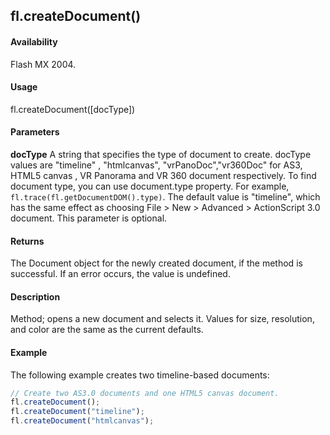 ## fl.createDocument()

#### Availability

Flash MX 2004.

#### Usage

fl.createDocument([docType])

#### Parameters

**docType** A string that specifies the type of document to create. docType values are "timeline" , "htmlcanvas", "vrPanoDoc","vr360Doc"  for AS3, HTML5 canvas , VR Panorama and VR 360 document respectively. To find document type, you can use document.type property. For example, ```fl.trace(fl.getDocumentDOM().type)```. The default value is "timeline", which has the same effect as choosing File > New > Advanced > ActionScript 3.0 document. This parameter is optional.

#### Returns

The Document object for the newly created document, if the method is successful. If an error occurs, the value is
undefined.

#### Description

Method; opens a new document and selects it. Values for size, resolution, and color are the same as the current defaults.

#### Example

The following example creates two timeline-based documents:
```javascript
// Create two AS3.0 documents and one HTML5 canvas document.
fl.createDocument();
fl.createDocument("timeline");
fl.createDocument("htmlcanvas");

```